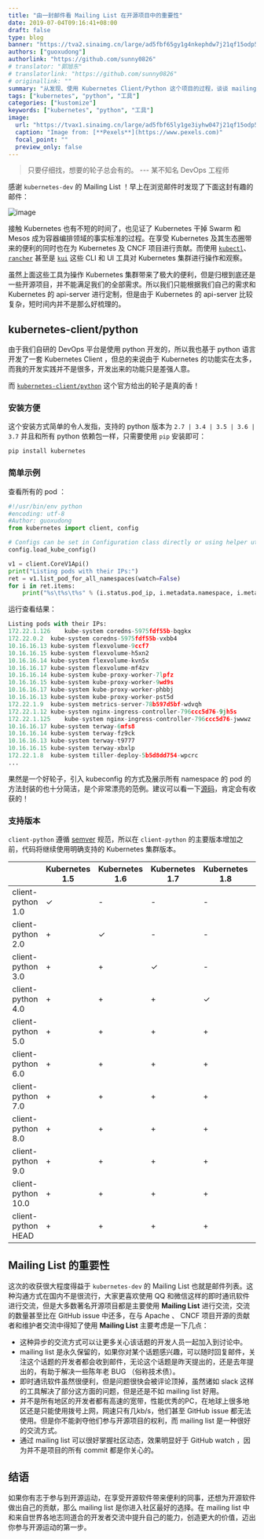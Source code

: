 ```yaml
---
title: "由一封邮件看 Mailing List 在开源项目中的重要性"
date: 2019-07-04T09:16:41+08:00
draft: false
type: blog
banner: "https://tva2.sinaimg.cn/large/ad5fbf65gy1g4nkephdw7j21qf15odp5.jpg"
authors: ["guoxudong"]
authorlink: "https://github.com/sunny0826"
# translator: "郭旭东"
# translatorlink: "https://github.com/sunny0826"
# originallink: ""
summary: "从发现、使用 Kubernetes Client/Python 这个项目的过程，谈谈 mailing list 在开源项目中的重要性。"
tags: ["kubernetes", "python", "工具"]
categories: ["kustomize"]
keywords: ["kubernetes", "python", "工具"]
image:
  url: "https://tvax1.sinaimg.cn/large/ad5fbf65ly1ge3iyhw047j21qf15odp5.jpg"
  caption: "Image from: [**Pexels**](https://www.pexels.com)"
  focal_point: ""
  preview_only: false
---
```


> 只要仔细找，想要的轮子总会有的。
> --- 某不知名 DevOps 工程师

感谢 `kubernetes-dev` 的 Mailing List ！早上在浏览邮件时发现了下面这封有趣的邮件：

![image](https://tva2.sinaimg.cn/large/ad5fbf65gy1g4nkmrb8scj21780q0afv.jpg)

接触 Kubernetes 也有不短的时间了，也见证了 Kubernetes 干掉 Swarm 和 Mesos 成为容器编排领域的事实标准的过程。在享受 Kubernetes 及其生态圈带来的便利的同时也在为 Kubernetes 及 CNCF 项目进行贡献。而使用 [`kubectl`](https://github.com/kubernetes/kubectl)、[`rancher`](https://github.com/rancher/rancher) 甚至是 [`kui`](https://github.com/IBM/kui) 这些 CLI 和 UI 工具对 Kubernetes 集群进行操作和观察。

虽然上面这些工具为操作 Kubernetes 集群带来了极大的便利，但是归根到底还是一些开源项目，并不能满足我们的全部需求。所以我们只能根据我们自己的需求和 Kubernetes 的 api-server 进行定制，但是由于 Kubernetes 的 api-server 比较复杂，短时间内并不是那么好梳理的。

## kubernetes-client/python

由于我们自研的 DevOps 平台是使用 python 开发的，所以我也基于 python 语言开发了一套 Kubernetes Client ，但总的来说由于 Kubernetes 的功能实在太多，而我的开发实践并不是很多，开发出来的功能只是差强人意。

而 [`kubernetes-client/python`](https://github.com/kubernetes-client/python) 这个官方给出的轮子是真的香！

### 安装方便

这个安装方式简单的令人发指，支持的 python 版本为 `2.7 | 3.4 | 3.5 | 3.6 | 3.7` 并且和所有 python 依赖包一样，只需要使用 `pip` 安装即可：

```bash
pip install kubernetes
```

### 简单示例

查看所有的 pod ：

```python
#!/usr/bin/env python
#encoding: utf-8
#Author: guoxudong
from kubernetes import client, config

# Configs can be set in Configuration class directly or using helper utility
config.load_kube_config()

v1 = client.CoreV1Api()
print("Listing pods with their IPs:")
ret = v1.list_pod_for_all_namespaces(watch=False)
for i in ret.items:
    print("%s\t%s\t%s" % (i.status.pod_ip, i.metadata.namespace, i.metadata.name))
```

运行查看结果：

```python
Listing pods with their IPs:
172.22.1.126	kube-system	coredns-5975fdf55b-bqgkx
172.22.0.2	kube-system	coredns-5975fdf55b-vxbb4
10.16.16.13	kube-system	flexvolume-9ccf7
10.16.16.15	kube-system	flexvolume-h5xn2
10.16.16.14	kube-system	flexvolume-kvn5x
10.16.16.17	kube-system	flexvolume-mf4zv
10.16.16.14	kube-system	kube-proxy-worker-7lpfz
10.16.16.15	kube-system	kube-proxy-worker-9wd9s
10.16.16.17	kube-system	kube-proxy-worker-phbbj
10.16.16.13	kube-system	kube-proxy-worker-pst5d
172.22.1.9	kube-system	metrics-server-78b597d5bf-wdvqh
172.22.1.12	kube-system	nginx-ingress-controller-796ccc5d76-9jh5s
172.22.1.125	kube-system	nginx-ingress-controller-796ccc5d76-jwwwz
10.16.16.17	kube-system	terway-6mfs8
10.16.16.14	kube-system	terway-fz9ck
10.16.16.13	kube-system	terway-t9777
10.16.16.15	kube-system	terway-xbxlp
172.22.1.8	kube-system	tiller-deploy-5b5d8dd754-wpcrc
...
```

果然是一个好轮子，引入 kubeconfig 的方式及展示所有 namespace 的 pod 的方法封装的也十分简洁，是个非常漂亮的范例。建议可以看一下[源码](https://github.com/kubernetes-client/python)，肯定会有收获的！

### 支持版本

`client-python` 遵循 [semver](https://semver.org/lang/zh-CN/) 规范，所以在 `client-python` 的主要版本增加之前，代码将继续使用明确支持的 Kubernetes 集群版本。

|                    | Kubernetes 1.5 | Kubernetes 1.6 | Kubernetes 1.7 | Kubernetes 1.8 | Kubernetes 1.9 | Kubernetes 1.10 | Kubernetes 1.11 | Kubernetes 1.12 | Kubernetes 1.13 | Kubernetes 1.14 |
|--------------------|----------------|----------------|----------------|----------------|----------------|-----------------|-----------------|-----------------|-----------------|-----------------|
| client-python 1.0  | ✓              | -              | -              |-               |-               |-                |-                |-                |-                |-                |
| client-python 2.0  | +              | ✓              | -              |-               |-               |-                |-                |-                |-                |-                |
| client-python 3.0  | +              | +              | ✓              |-               |-               |-                |-                |-                |-                |-                |
| client-python 4.0  | +              | +              | +              |✓               |-               |-                |-                |-                |-                |-                |
| client-python 5.0  | +              | +              | +              |+               |✓               |-                |-                |-                |-                |-                |
| client-python 6.0  | +              | +              | +              |+               |+               |✓                |-                |-                |-                |-                |
| client-python 7.0  | +              | +              | +              |+               |+               |+                |✓                |-                |-                |-                |
| client-python 8.0  | +              | +              | +              |+               |+               |+                |+                |✓                |-                |-                |
| client-python 9.0  | +              | +              | +              |+               |+               |+                |+                |+                |✓                |-                |
| client-python 10.0 | +              | +              | +              |+               |+               |+                |+                |+                |+                |✓                |
| client-python HEAD | +              | +              | +              |+               |+               |+                |+                |+                |+                |✓                |

## Mailing List 的重要性

这次的收获很大程度得益于 `kubernetes-dev` 的 Mailing List 也就是邮件列表。这种沟通方式在国内不是很流行，大家更喜欢使用 QQ 和微信这样的即时通讯软件进行交流，但是大多数著名开源项目都是主要使用 __Mailing List__ 进行交流，交流的数量甚至比在 GitHub issue 中还多，在与 Apache 、 CNCF 项目开源的贡献者和维护者交流中得知了使用 __Mailing List__ 主要考虑是一下几点：

- 这种异步的交流方式可以让更多关心该话题的开发人员一起加入到讨论中。
- mailing list 是永久保留的，如果你对某个话题感兴趣，可以随时回复邮件，关注这个话题的开发者都会收到邮件，无论这个话题是昨天提出的，还是去年提出的，有助于解决一些陈年老 BUG （俗称技术债）。
- 即时通讯软件虽然很便利，但是问题很快会被评论顶掉，虽然诸如 slack 这样的工具解决了部分这方面的问题，但是还是不如 mailing list 好用。
- 并不是所有地区的开发者都有高速的宽带，性能优秀的PC，在地球上很多地区还是只能使用拨号上网，网速只有几kb/s，他们甚至 GitHub issue 都无法使用。但是你不能剥夺他们参与开源项目的权利，而 mailing list 是一种很好的交流方式。
- 通过 mailing list 可以很好掌握社区动态，效果明显好于 GitHub watch ，因为并不是项目的所有 commit 都是你关心的。

## 结语

如果你有志于参与到开源运动，在享受开源软件带来便利的同事，还想为开源软件做出自己的贡献，那么 mailing list 是你进入社区最好的选择。在 mailing list 中和来自世界各地志同道合的开发者交流中提升自己的能力，创造更大的价值，迈出你参与开源运动的第一步。

